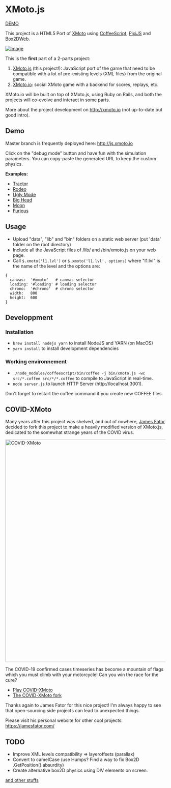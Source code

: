 XMoto.js
========

[DEMO](http://js.xmoto.io)

This project is a HTML5 Port of [XMoto](http://xmoto.tuxfamily.org/) using
[CoffeeScript](http://coffeescript.org), [PixiJS](http://www.pixijs.com)
and [Box2DWeb](https://code.google.com/p/box2dweb/).

[![Image](http://js.xmoto.io/image.jpg)](http://js.xmoto.io)

This is the **first** part of a 2-parts project:
 1. [XMoto.js](https://github.com/MichaelHoste/xmoto.js) (this project!):
    JavaScript port of the game that need to be compatible with a lot of
    pre-existing levels (XML files) from the original game.
 2. [XMoto.io](https://github.com/MichaelHoste/xmoto.io): social XMoto
    game with a backend for scores, replays, etc.

XMoto.io will be built on top of XMoto.js, using Ruby on Rails, and both the
projects will co-evolve and interact in some parts.

More about the project development on http://xmoto.io
(not up-to-date but good intro).

## Demo

Master branch is frequently deployed here: http://js.xmoto.io

Click on the "debug mode" button and have fun with the simulation parameters.
You can copy-paste the generated URL to keep the custom physics.

**Examples:**

 * [Tractor](http://js.xmoto.io/?level=1010&debug=true&debug_physics=false&left_wheel.radius=0.55)
 * [Rodeo](http://js.xmoto.io/?level=1010&debug=true&debug_physics=false&ground.restitution=1.5&left_suspension.lower_translation=-0.5&left_suspension.upper_translation=0.5&left_suspension.back_force=6&left_suspension.rigidity=2&right_suspension.lower_translation=-0.5&right_suspension.upper_translation=0.5&right_suspension.back_force=6&right_suspension.rigidity=1)
 * [Ugly Mode](http://js.xmoto.io/?level=1010&debug=true&debug_physics=true)
 * [Big Head](http://js.xmoto.io/?level=1010&debug=true&debug_physics=true&head.radius=0.7)
 * [Moon](http://js.xmoto.io/?level=1010&debug=true&debug_physics=false&gravity=5)
 * [Furious](http://js.xmoto.io/?level=1010&debug=true&debug_physics=false&moto_acceleration=40&biker_force=10&max_moto_speed=110&gravity=25&left_wheel.friction=10&ground.friction=3)

## Usage

 * Upload "data", "lib" and "bin" folders on a static web server
   (put 'data' folder on the root directory)
 * Include all the JavaScript files of /lib/ and /bin/xmoto.js
   on your web page.
 * Call ```$.xmoto('l1.lvl')``` or ```$.xmoto('l1.lvl', options)```
   where "l1.lvl" is the name of the level and the options are:

```
{
  canvas:  '#xmoto'   # canvas selector
  loading: '#loading' # loading selector
  chrono:  '#chrono'  # chrono selector
  width:   800
  height:  600
}
```

## Developpment

### Installation

 * ```brew install nodejs yarn``` to install NodeJS and YARN (on MacOS)
 * ```yarn install``` to install development dependencies

### Working environnement

 * ```./node_modules/coffeescript/bin/coffee -j bin/xmoto.js -wc src/*.coffee src/*/*.coffee``` to compile
   to JavaScript in real-time.
 * ```node server.js``` to launch HTTP Server (http://localhost:3001).

Don't forget to restart the coffee command if you create new COFFEE files.

## COVID-XMoto

Many years after this project was shelved, and out of nowhere, 
[James Fator](https://jamesfator.com/) decided to fork this project to make 
a heavily modified version of XMoto.js, dedicated to the somewhat strange 
years of the COVID virus.

<a href="http://covid.xmoto.io">
  <img src="http://xmoto.io/img/xmoto-covid.png" width="700" title="COVID-XMoto" />
</a>

<br/>

The COVID-19 confirmed cases timeseries has become a mountain of flags 
which you must climb with your motorcycle! Can you win the race for the cure?

* [Play COVID-XMoto](http://covid.xmoto.io)
* [The COVID-XMoto fork](https://github.com/JamesFator/COVID-XMoto)

Thanks again to James Fator for this nice project! I'm always happy to see that 
open-sourcing side projects can lead to unexpected things. 

Please visit his personal website for other cool projects: https://jamesfator.com/

## TODO

* Improve XML levels compatibility => layeroffsets (parallax)
* Convert to camelCase (use Humps? Find a way to fix Box2D .GetPosition() absurdity)
* Create alternative box2D physics using DIV elements on screen.

[and other stuffs](https://github.com/MichaelHoste/xmoto.js/issues)
